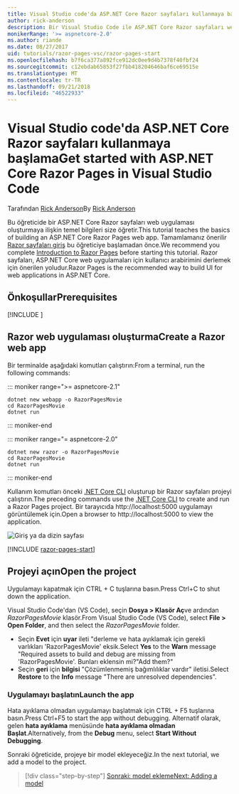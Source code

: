```yaml
---
title: Visual Studio code'da ASP.NET Core Razor sayfaları kullanmaya başlama
author: rick-anderson
description: Bir Visual Studio Code ile ASP.NET Core Razor sayfaları web uygulaması oluşturmaya ilişkin temel bilgileri öğrenin.
monikerRange: '>= aspnetcore-2.0'
ms.author: riande
ms.date: 08/27/2017
uid: tutorials/razor-pages-vsc/razor-pages-start
ms.openlocfilehash: b7f6ca377a892fce912dc0ee9d4b7378f40fbf24
ms.sourcegitcommit: c12ebdab65853f27fbb418204646baf6ce69515e
ms.translationtype: MT
ms.contentlocale: tr-TR
ms.lasthandoff: 09/21/2018
ms.locfileid: "46522933"
---
```

# <a name="get-started-with-aspnet-core-razor-pages-in-visual-studio-code"></a><span data-ttu-id="5bdab-103">Visual Studio code'da ASP.NET Core Razor sayfaları kullanmaya başlama</span><span class="sxs-lookup"><span data-stu-id="5bdab-103">Get started with ASP.NET Core Razor Pages in Visual Studio Code</span></span>

<span data-ttu-id="5bdab-104">Tarafından [Rick Anderson](https://twitter.com/RickAndMSFT)</span><span class="sxs-lookup"><span data-stu-id="5bdab-104">By [Rick Anderson](https://twitter.com/RickAndMSFT)</span></span>

<span data-ttu-id="5bdab-105">Bu öğreticide bir ASP.NET Core Razor sayfaları web uygulaması oluşturmaya ilişkin temel bilgileri size öğretir.</span><span class="sxs-lookup"><span data-stu-id="5bdab-105">This tutorial teaches the basics of building an ASP.NET Core Razor Pages web app.</span></span> <span data-ttu-id="5bdab-106">Tamamlamanız önerilir [Razor sayfaları giriş](xref:razor-pages/index) bu öğreticiye başlamadan önce.</span><span class="sxs-lookup"><span data-stu-id="5bdab-106">We recommend you complete [Introduction to Razor Pages](xref:razor-pages/index) before starting this tutorial.</span></span> <span data-ttu-id="5bdab-107">Razor sayfaları, ASP.NET Core web uygulamaları için kullanıcı arabirimini derlemek için önerilen yoludur.</span><span class="sxs-lookup"><span data-stu-id="5bdab-107">Razor Pages is the recommended way to build UI for web applications in ASP.NET Core.</span></span>

## <a name="prerequisites"></a><span data-ttu-id="5bdab-108">Önkoşullar</span><span class="sxs-lookup"><span data-stu-id="5bdab-108">Prerequisites</span></span>

[!INCLUDE [](~/includes/net-core-prereqs-vscode.md)]

## <a name="create-a-razor-web-app"></a><span data-ttu-id="5bdab-109">Razor web uygulaması oluşturma</span><span class="sxs-lookup"><span data-stu-id="5bdab-109">Create a Razor web app</span></span>

<span data-ttu-id="5bdab-110">Bir terminalde aşağıdaki komutları çalıştırın:</span><span class="sxs-lookup"><span data-stu-id="5bdab-110">From a terminal, run the following commands:</span></span>

::: moniker range=">= aspnetcore-2.1"

```console
dotnet new webapp -o RazorPagesMovie
cd RazorPagesMovie
dotnet run
```

::: moniker-end

::: moniker range="= aspnetcore-2.0"

```console
dotnet new razor -o RazorPagesMovie
cd RazorPagesMovie
dotnet run
```

::: moniker-end

<span data-ttu-id="5bdab-111">Kullanım komutları önceki [.NET Core CLI](https://docs.microsoft.com/dotnet/core/tools/dotnet) oluşturup bir Razor sayfaları projeyi çalıştırın.</span><span class="sxs-lookup"><span data-stu-id="5bdab-111">The preceding commands use the [.NET Core CLI](https://docs.microsoft.com/dotnet/core/tools/dotnet) to create and run a Razor Pages project.</span></span> <span data-ttu-id="5bdab-112">Bir tarayıcıda http://localhost:5000 uygulamayı görüntülemek için.</span><span class="sxs-lookup"><span data-stu-id="5bdab-112">Open a browser to http://localhost:5000 to view the application.</span></span>

![Giriş ya da dizin sayfası](../razor-pages/razor-pages-start/_static/home.png)

[!INCLUDE [razor-pages-start](../../includes/RP/razor-pages-start.md)]

## <a name="open-the-project"></a><span data-ttu-id="5bdab-114">Projeyi açın</span><span class="sxs-lookup"><span data-stu-id="5bdab-114">Open the project</span></span>

<span data-ttu-id="5bdab-115">Uygulamayı kapatmak için CTRL + C tuşlarına basın.</span><span class="sxs-lookup"><span data-stu-id="5bdab-115">Press Ctrl+C to shut down the application.</span></span>

<span data-ttu-id="5bdab-116">Visual Studio Code'dan (VS Code), seçin **Dosya > Klasör Aç**ve ardından *RazorPagesMovie* klasör.</span><span class="sxs-lookup"><span data-stu-id="5bdab-116">From Visual Studio Code (VS Code), select **File > Open Folder**, and then select the *RazorPagesMovie* folder.</span></span>

- <span data-ttu-id="5bdab-117">Seçin **Evet** için **uyar** ileti "derleme ve hata ayıklamak için gerekli varlıkları 'RazorPagesMovie' eksik.</span><span class="sxs-lookup"><span data-stu-id="5bdab-117">Select **Yes** to the **Warn** message "Required assets to build and debug are missing from 'RazorPagesMovie'.</span></span> <span data-ttu-id="5bdab-118">Bunları eklensin mi?"</span><span class="sxs-lookup"><span data-stu-id="5bdab-118">Add them?"</span></span>
- <span data-ttu-id="5bdab-119">Seçin **geri** için **bilgisi** "Çözümlenmemiş bağımlılıklar vardır" iletisi.</span><span class="sxs-lookup"><span data-stu-id="5bdab-119">Select **Restore** to the **Info** message "There are unresolved dependencies".</span></span>

### <a name="launch-the-app"></a><span data-ttu-id="5bdab-120">Uygulamayı başlatın</span><span class="sxs-lookup"><span data-stu-id="5bdab-120">Launch the app</span></span>

<span data-ttu-id="5bdab-121">Hata ayıklama olmadan uygulamayı başlatmak için CTRL + F5 tuşlarına basın.</span><span class="sxs-lookup"><span data-stu-id="5bdab-121">Press Ctrl+F5 to start the app without debugging.</span></span> <span data-ttu-id="5bdab-122">Alternatif olarak, gelen **hata ayıklama** menüsünde **hata ayıklama olmadan Başlat**.</span><span class="sxs-lookup"><span data-stu-id="5bdab-122">Alternatively, from the **Debug** menu, select **Start Without Debugging**.</span></span>

<span data-ttu-id="5bdab-123">Sonraki öğreticide, projeye bir model ekleyeceğiz.</span><span class="sxs-lookup"><span data-stu-id="5bdab-123">In the next tutorial, we add a model to the project.</span></span> 

> [!div class="step-by-step"]
> [<span data-ttu-id="5bdab-124">Sonraki: model ekleme</span><span class="sxs-lookup"><span data-stu-id="5bdab-124">Next: Adding a model</span></span>](xref:tutorials/razor-pages-vsc/model)  
